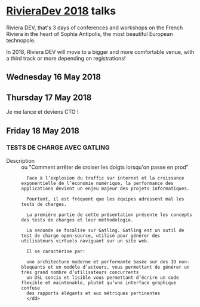 # [RivieraDev 2018](http://rivieradev.fr) talks
Riviera DEV, that's 3 days of conferences and workshops on the French Riviera in the heart of Sophia Antipolis, the most beautiful European technopole.

In 2018, Riviera DEV will move to a bigger and more comfortable venue, with a third track or more depending on registrations!

## Wednesday 16 May 2018


## Thursday 17 May 2018

Je me lance et deviens CTO !

## Friday 18 May 2018

### TESTS DE CHARGE AVEC GATLING
<dl>
  <dt>Description</dt>
  <dd>ou "Comment arrêter de croiser les doigts lorsqu'on passe en prod"
      
      Face à l’explosion du traffic sur internet et la croissance exponentielle de l’économie numérique, la performance des applications devient un enjeu majeur des projets informatiques.
      
      Pourtant, il est fréquent que les équipes adressent mal les tests de charges.
      
      La première partie de cette présentation présente les concepts des tests de charges et leur méthodologie.
      
      La seconde se focalise sur Gatling. Gatling est un outil de test de charge open-source, utilisé pour générer des utilisateurs virtuels naviguant sur un site web.
      
      Il se caractérise par:
      
      une architecture moderne et performante basée sur des IO non-bloquants et un modèle d’acteurs, vous permettant de générer un très grand nombre d’utilisateurs concurrents
      un DSL concis et lisible vous permettant d’écrire un code flexible et maintenable, plutôt qu’une interface graphique confuse
      des rapports élégants et aux métriques pertinentes
      </dd>
</dl>
